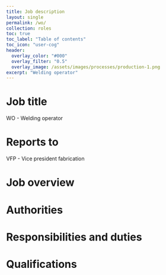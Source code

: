 ```yaml
---
title: Job description
layout: single
permalink: /wo/
collection: roles
toc: true
toc_label: "Table of contents"
toc_icon: "user-cog"
header:
  overlay_color: "#000"
  overlay_filter: "0.5"
  overlay_image: /assets/images/processes/production-1.png
excerpt: "Welding operator"
---
```

# Job title
WO - Welding operator

# Reports to
VFP - Vice president fabrication

# Job overview

# Authorities

# Responsibilities and duties

# Qualifications
